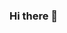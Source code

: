 ### Hi there 👋

<!--
**Catalan-Nick/Catalan-Nick** is a ✨ _special_ ✨ repository because its `README.md` (this file) appears on your GitHub profile.

Here are some ideas to get you started:

New to the web development field but I am highly driven. I have found my passion in creating and implementing sites. By mixing traditional classroom learning and self-taught course work, I’ve quickly acquired a wide array of knowledge and going forward I’m willing to learn any new skill I need.

- 🔭 I’m currently working on ...
- 🌱 I’m currently learning ...
- 👯 I’m looking to collaborate on ...
- 🤔 I’m looking for help with ...
- 💬 Ask me about ...
- 📫 How to reach me: ...
- 😄 Pronouns: ...
- ⚡ Fun fact: ...
-->
